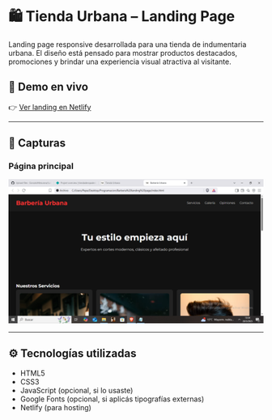 # 🛍️ Tienda Urbana – Landing Page

Landing page responsive desarrollada para una tienda de indumentaria urbana. El diseño está pensado para mostrar productos destacados, promociones y brindar una experiencia visual atractiva al visitante.

## 🔗 Demo en vivo

👉 [Ver landing en Netlify](https://tiendaderopademo.netlify.app/)



---

## 📸 Capturas

### Página principal

![Captura de la landing](landing.png)

---

## ⚙️ Tecnologías utilizadas

- HTML5
- CSS3
- JavaScript (opcional, si lo usaste)
- Google Fonts (opcional, si aplicás tipografías externas)
- Netlify (para hosting)
